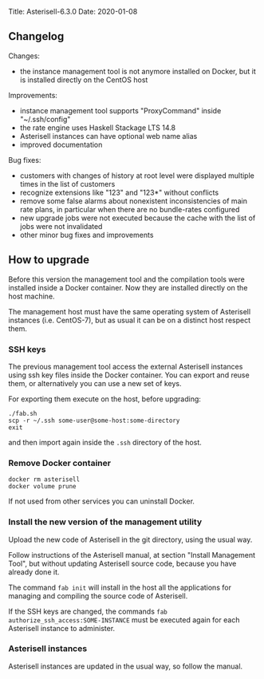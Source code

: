 Title: Asterisell-6.3.0
Date: 2020-01-08

## Changelog

Changes:

* the instance management tool is not anymore installed on Docker, but it is installed directly on the CentOS host

Improvements:

* instance management tool supports "ProxyCommand" inside "~/.ssh/config"
* the rate engine uses Haskell Stackage LTS 14.8
* Asterisell instances can have optional web name alias
* improved documentation

Bug fixes:

* customers with changes of history at root level were displayed multiple times in the list of customers
* recognize extensions like "123" and "123*" without conflicts
* remove some false alarms about nonexistent inconsistencies of main rate plans, in particular when there are no bundle-rates configured
* new upgrade jobs were not executed because the cache with the list of jobs were not invalidated
* other minor bug fixes and improvements

## How to upgrade

Before this version the management tool and the compilation tools were installed inside a Docker container.
Now they are installed directly on the host machine.

The management host must have the same operating system of Asterisell instances (i.e. CentOS-7), but as usual it can be on a distinct host respect them.

### SSH keys

The previous management tool access the external Asterisell instances using ssh key files inside the Docker container.
You can export and reuse them, or alternatively you can use a new set of keys.

For exporting them execute on the host, before upgrading:

```
./fab.sh
scp -r ~/.ssh some-user@some-host:some-directory
exit
```

and then import again inside the ``.ssh`` directory of the host.

### Remove Docker container

```
docker rm asterisell
docker volume prune
```

If not used from other services you can uninstall Docker.

### Install the new version of the management utility

Upload the new code of Asterisell in the git directory, using the usual way.

Follow instructions of the Asterisell manual, at section "Install Management Tool", but without updating 
Asterisell source code, because you have already done it.

The command ``fab init`` will install in the host all the applications for managing and compiling the source code of Asterisell.

If the SSH keys are changed, the commands ``fab authorize_ssh_access:SOME-INSTANCE`` must be executed
again for each Asterisell instance to administer.

### Asterisell instances

Asterisell instances are updated in the usual way, so follow the manual.
